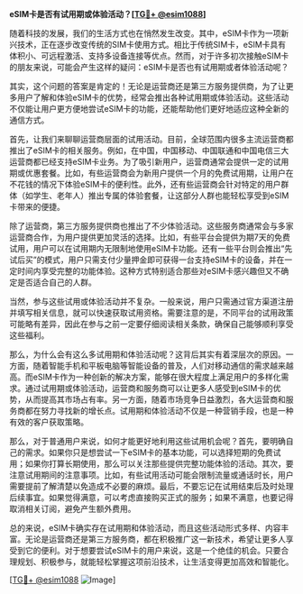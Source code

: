 **eSIM卡是否有试用期或体验活动？[[TG💪+ @esim1088](https://t.me/s/esim1088)]**

随着科技的发展，我们的生活方式也在悄然发生改变。其中，eSIM卡作为一项新兴技术，正在逐步改变传统的SIM卡使用方式。相比于传统SIM卡，eSIM卡具有体积小、可远程激活、支持多设备连接等优点。然而，对于许多初次接触eSIM卡的朋友来说，可能会产生这样的疑问：eSIM卡是否也有试用期或者体验活动呢？

其实，这个问题的答案是肯定的！无论是运营商还是第三方服务提供商，为了让更多用户了解和体验eSIM卡的优势，经常会推出各种试用期或体验活动。这些活动不仅能让用户更方便地尝试eSIM卡的功能，还能帮助他们更好地适应这种全新的通信方式。

首先，让我们来聊聊运营商层面的试用活动。目前，全球范围内很多主流运营商都推出了eSIM卡的相关服务。例如，在中国，中国移动、中国联通和中国电信三大运营商都已经支持eSIM卡业务。为了吸引新用户，运营商通常会提供一定的试用期或优惠套餐。比如，有些运营商会为新用户提供一个月的免费试用期，让用户在不花钱的情况下体验eSIM卡的便利性。此外，还有些运营商会针对特定的用户群体（如学生、老年人）推出专属的体验套餐，让这部分人群也能轻松享受到eSIM卡带来的便捷。

除了运营商，第三方服务提供商也推出了不少体验活动。这些服务商通常会与多家运营商合作，为用户提供更加灵活的选择。比如，有些平台会提供为期7天的免费试用，用户可以在试用期内无限制地使用eSIM卡功能。还有一些平台则会推出“先试后买”的模式，用户只需支付少量押金即可获得一台支持eSIM卡的设备，并在一定时间内享受完整的功能体验。这种方式特别适合那些对eSIM卡感兴趣但又不确定是否适合自己的人群。

当然，参与这些试用或体验活动并不复杂。一般来说，用户只需通过官方渠道注册并填写相关信息，就可以快速获取试用资格。需要注意的是，不同平台的试用政策可能略有差异，因此在参与之前一定要仔细阅读相关条款，确保自己能够顺利享受这些福利。

那么，为什么会有这么多试用期和体验活动呢？这背后其实有着深层次的原因。一方面，随着智能手机和平板电脑等智能设备的普及，人们对移动通信的需求越来越高。而eSIM卡作为一种创新的解决方案，能够在很大程度上满足用户的多样化需求。通过试用期或体验活动，运营商和服务商可以让更多人感受到eSIM卡的优势，从而提高其市场占有率。另一方面，随着市场竞争日益激烈，各大运营商和服务商都在努力寻找新的增长点。试用期和体验活动不仅是一种营销手段，也是一种有效的客户获取策略。

那么，对于普通用户来说，如何才能更好地利用这些试用机会呢？首先，要明确自己的需求。如果你只是想尝试一下eSIM卡的基本功能，可以选择短期的免费试用；如果你打算长期使用，那么可以关注那些提供完整功能体验的活动。其次，要注意试用期间的注意事项。比如，有些试用活动可能会限制流量或通话时长，用户需要提前了解清楚以免造成不必要的麻烦。最后，不要忘记在试用结束后及时处理后续事宜。如果觉得满意，可以考虑直接购买正式的服务；如果不满意，也要记得取消相关订阅，避免产生额外费用。

总的来说，eSIM卡确实存在试用期和体验活动，而且这些活动形式多样、内容丰富。无论是运营商还是第三方服务商，都在积极推广这一新技术，希望让更多人享受到它的便利。对于想要尝试eSIM卡的用户来说，这是一个绝佳的机会。只要合理规划、积极参与，就能轻松掌握这项前沿技术，让生活变得更加高效和智能化。

[[TG💪+ @esim1088](https://t.me/s/esim1088) ![Image](https://i.postimg.cc/4NQfJmqS/Snipaste-2025-05-13-00-14-12.png)]